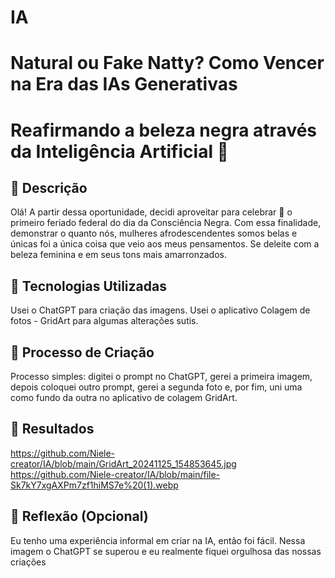 # IA
# Natural ou Fake Natty? Como Vencer na Era das IAs Generativas


# Reafirmando a beleza negra através da Inteligência Artificial 🧠 

## 📒 Descrição
Olá! A partir dessa oportunidade, decidi aproveitar para celebrar 🍾 o primeiro feriado federal do dia da Consciência Negra. Com essa finalidade, demonstrar o quanto nós, mulheres afrodescendentes somos belas e únicas foi a única coisa que veio aos meus pensamentos. Se deleite com a beleza feminina e em seus tons mais amarronzados. 

## 🤖 Tecnologias Utilizadas
Usei o ChatGPT para criação das imagens. 
Usei o aplicativo Colagem de fotos - GridArt para algumas alterações sutis. 

## 🧐 Processo de Criação
Processo simples: digitei o prompt no ChatGPT, gerei a primeira imagem, depois coloquei outro prompt, gerei a segunda foto e, por fim, uni uma como fundo da outra no aplicativo de colagem GridArt.

## 🚀 Resultados
https://github.com/Niele-creator/IA/blob/main/GridArt_20241125_154853645.jpg
https://github.com/Niele-creator/IA/blob/main/file-Sk7kY7xgAXPm7zf1hiMS7e%20(1).webp

## 💭 Reflexão (Opcional)
Eu tenho uma experiência informal em criar na IA, então foi fácil. Nessa imagem o ChatGPT se superou e eu realmente fiquei orgulhosa das nossas criações  

